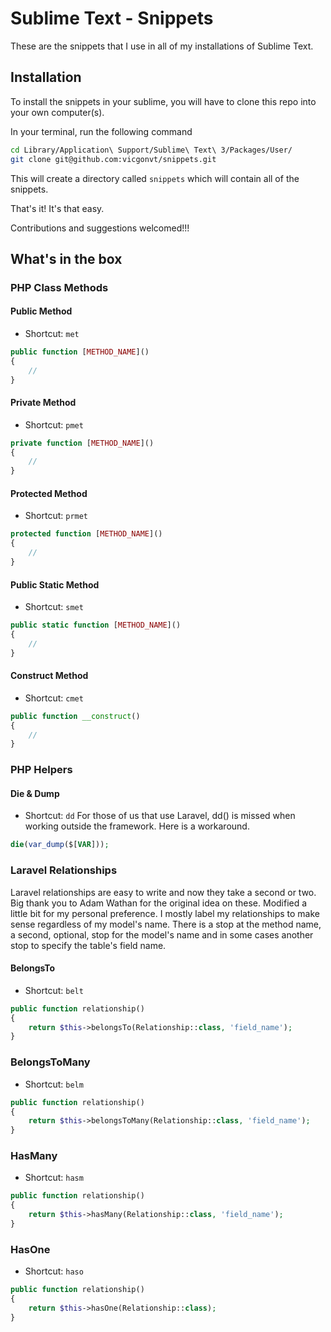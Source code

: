 # Sublime Text - Snippets

These are the snippets that I use in all of my installations of Sublime Text.

## Installation

To install the snippets in your sublime, you will have to clone this repo into your own computer(s).

In your terminal, run the following command

```sh
cd Library/Application\ Support/Sublime\ Text\ 3/Packages/User/
git clone git@github.com:vicgonvt/snippets.git
```

This will create a directory called `snippets` which will contain all of the snippets. 

That's it! It's that easy.

Contributions and suggestions welcomed!!!


## What's in the box

### PHP Class Methods

#### Public Method
+ Shortcut: `met`

```php
public function [METHOD_NAME]()
{
    //
}
```

#### Private Method
+ Shortcut: `pmet`

```php
private function [METHOD_NAME]()
{
    //
}
```

#### Protected Method
+ Shortcut: `prmet`

```php
protected function [METHOD_NAME]()
{
    //
}
```

#### Public Static Method
+ Shortcut: `smet`

```php
public static function [METHOD_NAME]()
{
    //
}
```

#### Construct Method
+ Shortcut: `cmet`

```php
public function __construct()
{
    //
}
```

### PHP Helpers

#### Die & Dump
+ Shortcut: `dd`
For those of us that use Laravel, dd() is missed when working outside the framework. Here is a workaround.

```php
die(var_dump($[VAR]));
```

### Laravel Relationships

Laravel relationships are easy to write and now they take a second or two. Big thank you to Adam Wathan for the original idea on these. Modified a little bit for my personal preference. I mostly label my relationships to make sense regardless of my model's name. There is a stop at the method name, a second, optional, stop for the model's name and in some cases another stop to specify the table's field name.

#### BelongsTo
+ Shortcut: `belt`

```php
public function relationship()
{
    return $this->belongsTo(Relationship::class, 'field_name');
}
```

### BelongsToMany
+ Shortcut: `belm`

```php
public function relationship()
{
    return $this->belongsToMany(Relationship::class, 'field_name');
}
```

### HasMany
+ Shortcut: `hasm`

```php
public function relationship()
{
    return $this->hasMany(Relationship::class, 'field_name');
}
```

### HasOne
+ Shortcut: `haso`

```php
public function relationship()
{
    return $this->hasOne(Relationship::class);
}
```
